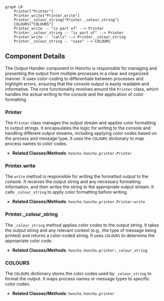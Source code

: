 ```mermaid
graph LR
    Printer["Printer"]
    Printer_write["Printer.write"]
    Printer__colour_string["Printer._colour_string"]
    COLOURS["COLOURS"]
    Printer_write -- "is part of" --> Printer
    Printer__colour_string -- "is part of" --> Printer
    Printer_write -- "calls" --> Printer__colour_string
    Printer__colour_string -- "uses" --> COLOURS
```

## Component Details

The Output Handler component in Honcho is responsible for managing and presenting the output from multiple processes in a clear and organized manner. It uses color-coding to differentiate between processes and highlight errors, ensuring that the console output is easily readable and informative. The core functionality revolves around the `Printer` class, which handles the actual writing to the console and the application of color formatting.

### Printer
The `Printer` class manages the output stream and applies color formatting to output strings. It encapsulates the logic for writing to the console and handling different output streams, including applying color codes based on the process and message type. It uses the `COLOURS` dictionary to map process names to color codes.
- **Related Classes/Methods**: `honcho.honcho.printer.Printer`

### Printer.write
The `write` method is responsible for writing the formatted output to the console. It receives the output string and any necessary formatting information, and then writes the string to the appropriate output stream. It calls `_colour_string` to apply color formatting before writing.
- **Related Classes/Methods**: `honcho.honcho.printer.Printer:write`

### Printer._colour_string
The `_colour_string` method applies color codes to the output string. It takes the output string and any relevant context (e.g., the type of message being printed) and returns a color-coded string. It uses `COLOURS` to determine the appropriate color code.
- **Related Classes/Methods**: `honcho.honcho.printer:_colour_string`

### COLOURS
The `COLOURS` dictionary stores the color codes used by `_colour_string` to format the output. It maps process names or message types to specific color codes.
- **Related Classes/Methods**: `honcho.honcho.printer`
